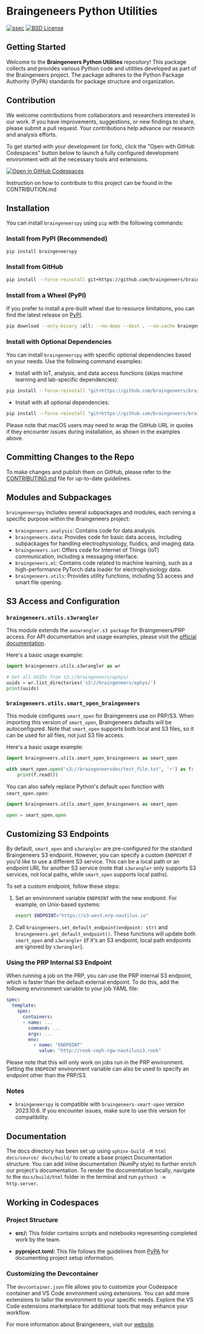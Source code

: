 # Braingeneers Python Utilities

[![ssec](https://img.shields.io/badge/SSEC-Project-purple?logo=data:image/png;base64,iVBORw0KGgoAAAANSUhEUgAAAA0AAAAOCAQAAABedl5ZAAAACXBIWXMAAAHKAAABygHMtnUxAAAAGXRFWHRTb2Z0d2FyZQB3d3cuaW5rc2NhcGUub3Jnm+48GgAAAMNJREFUGBltwcEqwwEcAOAfc1F2sNsOTqSlNUopSv5jW1YzHHYY/6YtLa1Jy4mbl3Bz8QIeyKM4fMaUxr4vZnEpjWnmLMSYCysxTcddhF25+EvJia5hhCudULAePyRalvUteXIfBgYxJufRuaKuprKsbDjVUrUj40FNQ11PTzEmrCmrevPhRcVQai8m1PRVvOPZgX2JttWYsGhD3atbHWcyUqX4oqDtJkJiJHUYv+R1JbaNHJmP/+Q1HLu2GbNoSm3Ft0+Y1YMdPSTSwQAAAABJRU5ErkJggg==&style=plastic)](https://escience.washington.edu/wetai/)
[![BSD License](https://badgen.net/badge/license/BSD-3-Clause/blue)](LICENSE)

## Getting Started

Welcome to the **Braingeneers Python Utilities** repository! This package collects and provides various Python code and utilities developed as part of the Braingeneers project. The package adheres to the Python Package Authority (PyPA) standards for package structure and organization.

## Contribution

We welcome contributions from collaborators and researchers interested in our work. If you have improvements, suggestions, or new findings to share, please submit a pull request. Your contributions help advance our research and analysis efforts.

To get started with your development (or fork), click the "Open with GitHub Codespaces" button below to launch a fully configured development environment with all the necessary tools and extensions.

[![Open in GitHub Codespaces](https://github.com/codespaces/badge.svg)](https://codespaces.new/braingeneers/braingeneerspy?quickstart=1)

Instruction on how to contribute to this project can be found in the CONTRIBUTION.md

## Installation

You can install `braingeneerspy` using `pip` with the following commands:

### Install from PyPI (Recommended)

```bash
pip install braingeneerspy
```

### Install from GitHub

```bash
pip install --force-reinstall git+https://github.com/braingeneers/braingeneerspy.git
```

### Install from a Wheel (PyPI)

If you prefer to install a pre-built wheel due to resource limitations, you can find the latest release on [PyPI](https://pypi.org/project/braingeneers/).

```bash
pip download --only-binary :all: --no-deps --dest . --no-cache braingeneers==<version>
```

### Install with Optional Dependencies

You can install `braingeneerspy` with specific optional dependencies based on your needs. Use the following command examples:

- Install with IoT, analysis, and data access functions (skips machine learning and lab-specific dependencies):

```bash
pip install --force-reinstall "git+https://github.com/braingeneers/braingeneerspy.git#egg=braingeneerspy[iot,analysis,data]"
```

- Install with all optional dependencies:

```bash
pip install --force-reinstall "git+https://github.com/braingeneers/braingeneerspy.git#egg=braingeneerspy[all]"
```

Please note that macOS users may need to wrap the GitHub URL in quotes if they encounter issues during installation, as shown in the examples above.

## Committing Changes to the Repo

To make changes and publish them on GitHub, please refer to the [CONTRIBUTING.md](https://github.com/braingeneers/braingeneerspy/blob/development/.github/CONTRIBUTING.md) file for up-to-date guidelines.

## Modules and Subpackages

`braingeneerspy` includes several subpackages and modules, each serving a specific purpose within the Braingeneers project:

- `braingeneers.analysis`: Contains code for data analysis.
- `braingeneers.data`: Provides code for basic data access, including subpackages for handling electrophysiology, fluidics, and imaging data.
- `braingeneers.iot`: Offers code for Internet of Things (IoT) communication, including a messaging interface.
- `braingeneers.ml`: Contains code related to machine learning, such as a high-performance PyTorch data loader for electrophysiology data.
- `braingeneers.utils`: Provides utility functions, including S3 access and smart file opening.

## S3 Access and Configuration

### `braingeneers.utils.s3wrangler`

This module extends the `awswrangler.s3 package` for Braingeneers/PRP access. For API documentation and usage examples, please visit the [official documentation](https://aws-data-wrangler.readthedocs.io/en/2.4.0-docs/api.html#amazon-s3).

Here's a basic usage example:

```python
import braingeneers.utils.s3wrangler as wr

# Get all UUIDs from s3://braingeneers/ephys/
uuids = wr.list_directories('s3://braingeneers/ephys/')
print(uuids)
```

### `braingeneers.utils.smart_open_braingeneers`

This module configures `smart_open` for Braingeneers use on PRP/S3. When importing this version of `smart_open`, Braingeneers defaults will be autoconfigured. Note that `smart_open` supports both local and S3 files, so it can be used for all files, not just S3 file access.

Here's a basic usage example:

```python
import braingeneers.utils.smart_open_braingeneers as smart_open

with smart_open.open('s3://braingeneersdev/test_file.txt', 'r') as f:
    print(f.read())
```

You can also safely replace Python's default `open` function with `smart_open.open`:

```python
import braingeneers.utils.smart_open_braingeneers as smart_open

open = smart_open.open
```

## Customizing S3 Endpoints

By default, `smart_open` and `s3wrangler` are pre-configured for the standard Braingeneers S3 endpoint. However, you can specify a custom `ENDPOINT` if you'd like to use a different S3 service. This can be a local path or an endpoint URL for another S3 service (note that `s3wrangler` only supports S3 services, not local paths, while `smart_open` supports local paths).

To set a custom endpoint, follow these steps:

1. Set an environment variable `ENDPOINT` with the new endpoint. For example, on Unix-based systems:

   ```bash
   export ENDPOINT="https://s3-west.nrp-nautilus.io"
   ```

2. Call `braingeneers.set_default_endpoint(endpoint: str)` and `braingeneers.get_default_endpoint()`. These functions will update both `smart_open` and `s3wrangler` (if it's an S3 endpoint, local path endpoints are ignored by `s3wrangler`).

### Using the PRP Internal S3 Endpoint

When running a job on the PRP, you can use the PRP internal S3 endpoint, which is faster than the default external endpoint. To do this, add the following environment variable to your job YAML file:

```yaml
spec:
  template:
    spec:
      containers:
      - name: ...
        command: ...
        args: ...
        env:
          - name: "ENDPOINT"
            value: "http://rook-ceph-rgw-nautiluss3.rook"
```

Please note that this will only work on jobs run in the PRP environment. Setting the `ENDPOINT` environment variable can also be used to specify an endpoint other than the PRP/S3.

### Notes

- `braingeneerspy` is compatible with `braingeneers-smart-open` version 2023.10.6. If you encounter issues, make sure to use this version for compatibility.

## Documentation

The docs directory has been set up using `sphinx-build -M html docs/source/ docs/build/` to create a base project Documentation structure. You can add inline documentation (NumPy style) to further enrich our project's documentation. To render the documentation locally, navigate to the `docs/build/html` folder in the terminal and run `python3 -m http.server`.

## Working in Codespaces

### Project Structure

- **src/:** This folder contains scripts and notebooks representing completed work by the team.

- **pyproject.toml:** This file follows the guidelines from [PyPA](https://packaging.python.org/tutorials/packaging-projects/) for documenting project setup information.

### Customizing the Devcontainer

The `devcontainer.json` file allows you to customize your Codespace container and VS Code environment using extensions. You can add more extensions to tailor the environment to your specific needs. Explore the VS Code extensions marketplace for additional tools that may enhance your workflow.

For more information about Braingeneers, visit our [website](https://braingeneers.ucsc.edu/).
